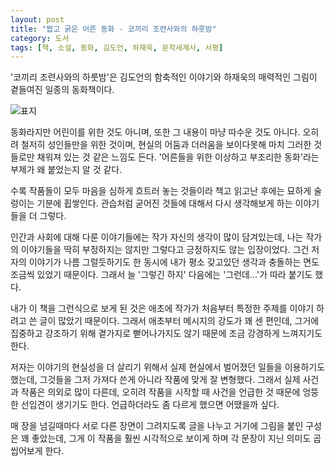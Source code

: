 ```yaml
---
layout: post
title: "짭고 굵은 어른 동화 - 코끼리 조련사와의 하룻밤"
category: 도서
tags: [책, 소설, 동화, 김도언, 하재욱, 문학세계사, 서평]
---
```


'코끼리 조련사와의 하룻밤'은
김도언의 함축적인 이야기와 하재욱의 매력적인 그림이 곁들여진 일종의 동화책이다.

![표지](https://lh3.googleusercontent.com/zrfRMf62SSPD3g2taz4kVbw9uKr4akk8LLjCzzG9zVy11gjPS8TVU-C7L0E9Zyf2spCle8z47rLk1w=s480)

동화라지만 어린이를 위한 것도 아니며,
또한 그 내용이 마냥 따수운 것도 아니다.
오히려 철저히 성인들만을 위한 것이며,
현실의 어둠과 더러움을 보이다못해
마치 그러한 것들로만 채워져 있는 것 같은 느낌도 든다.
'어른들을 위한 이상하고 부조리한 동화'라는 부제가 왜 붙었는지 알 것 같다.

수록 작품들이 모두 마음을 심하게 흐트러 놓는 것들이라
책고 읽고난 후에는 묘하게 술렁이는 기분에 휩쌓인다.
관습처럼 굳어진 것들에 대해서 다시 생각해보게 하는 이야기들을 더 그렇다.

인간과 사회에 대해 다룬 이야기들에는 작가 자신의 생각이 많이 담겨있는데,
나는 작가의 이야기들을 딱히 부정하지는 않지만
그렇다고 긍정하지도 않는 입장이었다.
그건 저자의 이야기가 나름 그럴듯하기도 한 동시에
내가 평소 갖고있던 생각과 충돌하는 면도 조금씩 있었기 때문이다.
그래서 늘 '그렇긴 하지' 다음에는 '그런데...'가 따라 붙기도 했다.

내가 이 책을 그런식으로 보게 된 것은
애초에 작가가 처음부터 특정한 주제를 이야기 하려고 쓴 글이 많았기 때문이다.
그래서 애초부터 메시지의 강도가 꽤 센 편인데,
그거에 집중하고 강조하기 위해 곁가지로 뻗어나가지도 않기 때문에
조금 강경하게 느껴지기도 한다.

저자는 이야기의 현실성을 더 살리기 위해서 실제 현실에서 벌어졌던 일들을 이용하기도 했는데,
그것들을 그저 가져다 쓴게 아니라 작품에 맞게 잘 변형했다.
그래서 실제 사건과 작품은 의외로 많이 다른데,
오히려 작품을 시작할 때 사건을 언급한 것 때문에 엉뚱한 선입견이 생기기도 한다.
언급하더라도 좀 다르게 했으면 어땠을까 싶다.

매 장을 넘길때마다 서로 다른 장면이 그려지도록 글을 나누고 거기에 그림을 붙인 구성은 꽤 좋았는데,
그게 이 작품을 훨씬 시각적으로 보이게 하며
각 문장이 지닌 의미도 곱씹어보게 한다.
